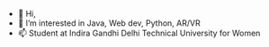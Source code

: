 - 👋 Hi, 
- 👀 I’m interested in Java, Web dev, Python, AR/VR
- 📫 Student at Indira Gandhi Delhi Technical University for Women


<!---
beebadooo/beebadooo is a ✨ special ✨ repository because its `README.md` (this file) appears on your GitHub profile.
You can click the Preview link to take a look at your changes.
--->
